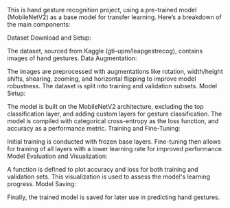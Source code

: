 This is hand gesture recognition project, using a pre-trained model (MobileNetV2) as a base model for transfer learning. Here’s a breakdown of the main components:

Dataset Download and Setup:

The dataset, sourced from Kaggle (gti-upm/leapgestrecog), contains images of hand gestures.
Data Augmentation:

The images are preprocessed with augmentations like rotation, width/height shifts, shearing, zooming, and horizontal flipping to improve model robustness.
The dataset is split into training and validation subsets.
Model Setup:

The model is built on the MobileNetV2 architecture, excluding the top classification layer, and adding custom layers for gesture classification.
The model is compiled with categorical cross-entropy as the loss function, and accuracy as a performance metric.
Training and Fine-Tuning:

Initial training is conducted with frozen base layers.
Fine-tuning then allows for training of all layers with a lower learning rate for improved performance.
Model Evaluation and Visualization:

A function is defined to plot accuracy and loss for both training and validation sets.
This visualization is used to assess the model's learning progress.
Model Saving:

Finally, the trained model is saved for later use in predicting hand gestures.

